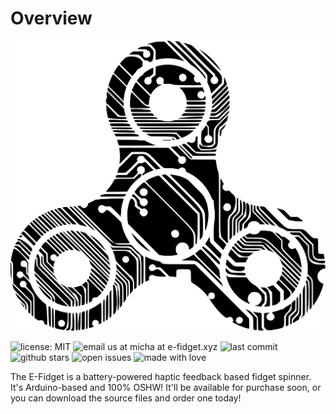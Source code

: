 # Overview

![E-Fidget logo, fidget spinner with circuit board traces running throughout, spinning](/img/logo.svg "Logo")

![license: MIT](https://img.shields.io/github/license/2231puppy/E-Fidget?color=blueviolet&style=flat-square)
![email us at micha at e-fidget.xyz](https://img.shields.io/badge/email%20us-micha%40e--fidget.xyz-blue?style=flat-square)
![last commit](https://img.shields.io/github/last-commit/2231puppy/E-Fidget?color=green&style=flat-square)
![github stars](https://img.shields.io/github/stars/2231puppy/E-Fidget?color=yellow&style=flat-square)
![open issues](https://img.shields.io/github/issues-raw/2231puppy/E-Fidget?color=orange&style=flat-square)
![made with love](https://img.shields.io/badge/made%20with-love-red?style=flat-square)

The E-Fidget is a battery-powered haptic feedback based fidget spinner. It's Arduino-based and 100% OSHW!
It'll be available for purchase soon, or you can download the source files and order one today!